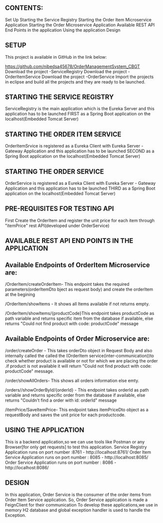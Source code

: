 CONTENTS:
----------
Set Up
Starting the Service Registry
Starting the Order Item Microservice Application
Starting the Order Microservice Application
Available REST API End Points in the application
Using the application
Design

SETUP
-------
This project is available in GitHub in the link below:

https://github.com/nibedsa45678/OrderManagementSystem_CBGT
Download the project -ServiceRegistry
Download the project -OrderItemService
Download the project -OrderService
Import the projects in eclipse and build all the projects and they are ready to be launched.

STARTING THE SERVICE REGISTRY
-------------------------------
ServiceRegistry is the main application which is the Eureka Server and this application has to be launched FIRST as a Spring Boot application on the localhost(Embedded Tomcat Server)

STARTING THE ORDER ITEM SERVICE
---------------------------------
OrderItemSrvice is registered as a Eureka Client with Eureka Server - Gateway Application and this application has to be launched SECOND as a Spring Boot application on the localhost(Embedded Tomcat Server)

STARTING THE ORDER SERVICE
----------------------------
OrderService is registered as a Eureka Client with Eureka Server - Gateway Application and this application has to be launched THIRD as a Spring Boot application on the localhost(Embedded Tomcat Server)

PRE-REQUISITES FOR TESTING API
----------------------------------
First Create the OrderItem and register the unit price for each item through "itemPrice" rest API(developed under OrderService)

AVAILABLE REST API END POINTS IN THE APPLICATION
--------------------------------------------------
Available Endpoints of OrderItem Microservice are:
---------------------------------------------------
/OrderItem/createOrderItem- This endpoint takes the required parameters(orderItemDto bject as request body) and create the orderItem at the begining

/OrderItem/showItems - It shows all Items available if not returns empty.

/OrderItem/showItems/{productCode}This endpoint takes productCode as path variable and returns specific item from the database if available, else returns "Could not find product with code: productCode" message

Available Endpoints of Order Microservice are:
------------------------------------------------
/order/createOrder - This takes orderDto object in Request Body and also internally called the called the (OrderItem service(inter-communication))to check whether product is available or not for which we are placing the order .if product is not available it will return "Could not find product with code: productCode" message.

/order/showAllOrders- This shows all orders information else emty.

/orders//showOrderById/{orderId} - This endpoint takes orderId as path variable and returns specific order from the database if available, else returns "Couldn't find a order with id: orderId" message

/itemPrice/SaveItemPrice- This endpoint takes itemPriceDto object as a requestBody and saves the unit price for each productcode.

USING THE APPLICATION
-----------------------
This is a backend application,so we can use tools like Postman or any Browser[for only get requests] to test this application. Service Registry Application runs on port number :8761 - http://localhost:8761/ Order Item Service Application runs on port number : 8085 - http://localhost:8085/ Order Service Application runs on port number : 8086 - http://localhost:8086/

DESIGN
--------
In this application, Order Service is the consumer of the order items from Order Item Service application. So, Order Service application is made a FeignClient for their communication To develop these applications,we use in memory H2 database and global exception handler is used to handle the Exception.
